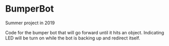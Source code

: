 # BumperBot
Summer project in 2019

Code for the bumper bot that will go forward until it hits an object. Indicating LED will be turn on while the bot is backing up and redirect itself.

